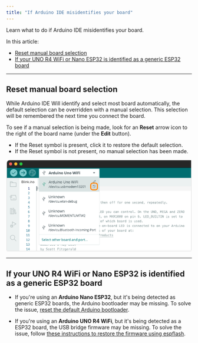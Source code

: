 ```yaml
---
title: "If Arduino IDE misidentifies your board"
---
```


Learn what to do if Arduino IDE misidentifies your board.

In this article:

* [Reset manual board selection](#manual-selection)
* [If your UNO R4 WiFi or Nano ESP32 is identified as a generic ESP32 board](#generic-esp32)

---

<a id="manual-selection"></a>

## Reset manual board selection

While Arduino IDE Will identify and select most board automatically, the default selection can be overridden with a manual selection. This selection will be remembered the next time you connect the board.

To see if a manual selection is being made, look for an **Reset** arrow icon to the right of the board name (under the **Edit** button).

* If the Reset symbol is present, click it to restore the default selection.
* If the Reset symbol is not present, no manual selection has been made.

![Resetting the default board selection.](img/board-selector-reset.png)

---

<a id="generic-esp32"></a>

## If your UNO R4 WiFi or Nano ESP32 is identified as a generic ESP32 board

* If you're using an **Arduino Nano ESP32**, but it's being detected as generic ESP32 boards, the Arduino bootloader may be missing. To solve the issue, [reset the default Arduino bootloader](https://support.arduino.cc/hc/en-us/articles/9810414060188-Reset-the-Arduino-bootloader-on-the-Nano-ESP32).

* If you're using an **Arduino UNO R4 WiFi**, but it's being detected as a ESP32 board, the USB bridge firmware may be missing. To solve the issue, follow [these instructions to restore the firmware using espflash](https://support.arduino.cc/hc/en-us/articles/9670986058780-Update-the-connectivity-module-firmware-on-UNO-R4-WiFi#espflash).

<!-- markdownlint-disable-file HC001 -->
